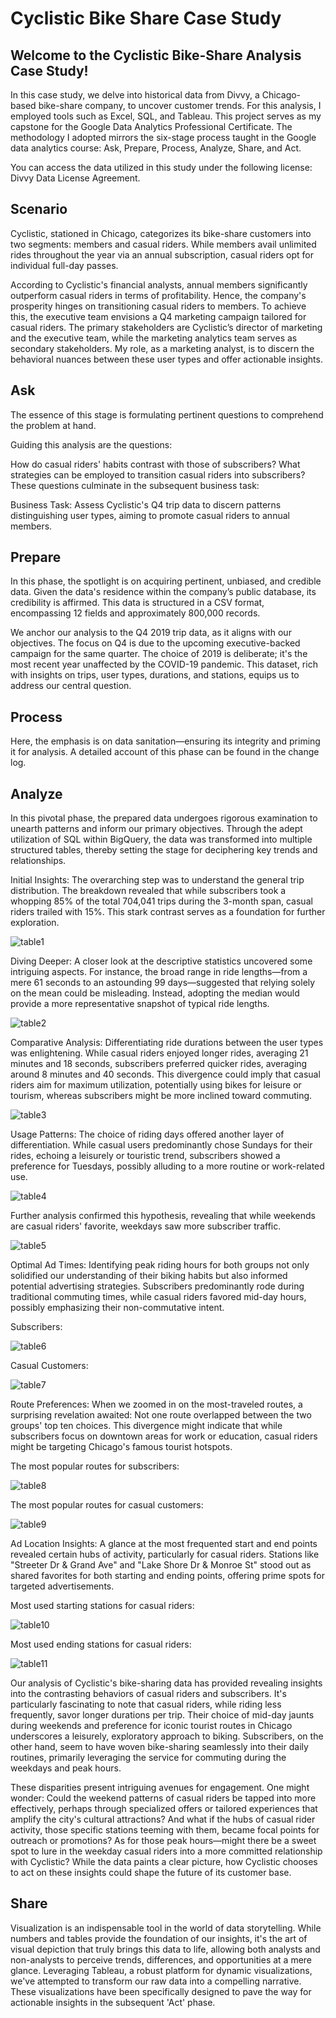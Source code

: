 # Cyclistic Bike Share Case Study

## Welcome to the Cyclistic Bike-Share Analysis Case Study!

In this case study, we delve into historical data from Divvy, a Chicago-based bike-share company, to uncover customer trends. For this analysis, I employed tools such as Excel, SQL, and Tableau. This project serves as my capstone for the Google Data Analytics Professional Certificate. The methodology I adopted mirrors the six-stage process taught in the Google data analytics course: Ask, Prepare, Process, Analyze, Share, and Act.

You can access the data utilized in this study under the following license: Divvy Data License Agreement.

## Scenario

Cyclistic, stationed in Chicago, categorizes its bike-share customers into two segments: members and casual riders. While members avail unlimited rides throughout the year via an annual subscription, casual riders opt for individual full-day passes.

According to Cyclistic's financial analysts, annual members significantly outperform casual riders in terms of profitability. Hence, the company's prosperity hinges on transitioning casual riders to members. To achieve this, the executive team envisions a Q4 marketing campaign tailored for casual riders. The primary stakeholders are Cyclistic’s director of marketing and the executive team, while the marketing analytics team serves as secondary stakeholders. My role, as a marketing analyst, is to discern the behavioral nuances between these user types and offer actionable insights.

## Ask

The essence of this stage is formulating pertinent questions to comprehend the problem at hand.

Guiding this analysis are the questions:

How do casual riders' habits contrast with those of subscribers?
What strategies can be employed to transition casual riders into subscribers?
These questions culminate in the subsequent business task:

Business Task: Assess Cyclistic's Q4 trip data to discern patterns distinguishing user types, aiming to promote casual riders to annual members.

## Prepare

In this phase, the spotlight is on acquiring pertinent, unbiased, and credible data. Given the data's residence within the company’s public database, its credibility is affirmed. This data is structured in a CSV format, encompassing 12 fields and approximately 800,000 records.

We anchor our analysis to the Q4 2019 trip data, as it aligns with our objectives. The focus on Q4 is due to the upcoming executive-backed campaign for the same quarter. The choice of 2019 is deliberate; it's the most recent year unaffected by the COVID-19 pandemic. This dataset, rich with insights on trips, user types, durations, and stations, equips us to address our central question.

## Process

Here, the emphasis is on data sanitation—ensuring its integrity and priming it for analysis. A detailed account of this phase can be found in the change log.

## Analyze

In this pivotal phase, the prepared data undergoes rigorous examination to unearth patterns and inform our primary objectives. Through the adept utilization of SQL within BigQuery, the data was transformed into multiple structured tables, thereby setting the stage for deciphering key trends and relationships.

Initial Insights: The overarching step was to understand the general trip distribution. The breakdown revealed that while subscribers took a whopping 85% of the total 704,041 trips during the 3-month span, casual riders trailed with 15%. This stark contrast serves as a foundation for further exploration.

![table1](https://github.com/MaazKCodes/cyclistic_data_analysis_project/assets/145296540/19b4233a-1dc4-40bf-b9dc-5ffa3a82c665)


Diving Deeper: A closer look at the descriptive statistics uncovered some intriguing aspects. For instance, the broad range in ride lengths—from a mere 61 seconds to an astounding 99 days—suggested that relying solely on the mean could be misleading. Instead, adopting the median would provide a more representative snapshot of typical ride lengths.

![table2](https://github.com/MaazKCodes/cyclistic_data_analysis_project/assets/145296540/03bf2aed-e688-4519-a376-d6390f062ede)


Comparative Analysis: Differentiating ride durations between the user types was enlightening. While casual riders enjoyed longer rides, averaging 21 minutes and 18 seconds, subscribers preferred quicker rides, averaging around 8 minutes and 40 seconds. This divergence could imply that casual riders aim for maximum utilization, potentially using bikes for leisure or tourism, whereas subscribers might be more inclined toward commuting.

![table3](https://github.com/MaazKCodes/cyclistic_data_analysis_project/assets/145296540/949c2178-72a9-4584-8930-134fc7b0321f)


Usage Patterns: The choice of riding days offered another layer of differentiation. While casual users predominantly chose Sundays for their rides, echoing a leisurely or touristic trend, subscribers showed a preference for Tuesdays, possibly alluding to a more routine or work-related use.

![table4](https://github.com/MaazKCodes/cyclistic_data_analysis_project/assets/145296540/4e959c64-c47b-437c-91a7-18efbcb71aff)

Further analysis confirmed this hypothesis, revealing that while weekends are casual riders' favorite, weekdays saw more subscriber traffic.

![table5](https://github.com/MaazKCodes/cyclistic_data_analysis_project/assets/145296540/457294d9-1765-4123-8ef4-a2e6c5fe4905)


Optimal Ad Times: Identifying peak riding hours for both groups not only solidified our understanding of their biking habits but also informed potential advertising strategies. Subscribers predominantly rode during traditional commuting times, while casual riders favored mid-day hours, possibly emphasizing their non-commutative intent.

Subscribers:

![table6](https://github.com/MaazKCodes/cyclistic_data_analysis_project/assets/145296540/82d5bb22-1dfb-4423-b44b-d5cf24b7aa23)


Casual Customers:

![table7](https://github.com/MaazKCodes/cyclistic_data_analysis_project/assets/145296540/b6c49dad-e84e-4585-9229-c329250d83f4)


Route Preferences: When we zoomed in on the most-traveled routes, a surprising revelation awaited: Not one route overlapped between the two groups' top ten choices. This divergence might indicate that while subscribers focus on downtown areas for work or education, casual riders might be targeting Chicago's famous tourist hotspots.

The most popular routes for subscribers:

![table8](https://github.com/MaazKCodes/cyclistic_data_analysis_project/assets/145296540/ba3e90e3-b3a0-4c52-93ab-aa7ecc423962)

The most popular routes for casual customers: 

![table9](https://github.com/MaazKCodes/cyclistic_data_analysis_project/assets/145296540/3f0e0e47-b86b-45e9-bf1e-368db3bc5227)

Ad Location Insights: A glance at the most frequented start and end points revealed certain hubs of activity, particularly for casual riders. Stations like "Streeter Dr & Grand Ave" and "Lake Shore Dr & Monroe St" stood out as shared favorites for both starting and ending points, offering prime spots for targeted advertisements.

Most used  starting stations for casual riders:

![table10](https://github.com/MaazKCodes/cyclistic_data_analysis_project/assets/145296540/998fbb1f-53e7-4bc6-83e8-757dde13d64d)

Most used ending stations for casual riders:

![table11](https://github.com/MaazKCodes/cyclistic_data_analysis_project/assets/145296540/7461844d-d8de-4d1e-94e3-d0c686791dcd)


Our analysis of Cyclistic's bike-sharing data has provided revealing insights into the contrasting behaviors of casual riders and subscribers. It's particularly fascinating to note that casual riders, while riding less frequently, savor longer durations per trip. Their choice of mid-day jaunts during weekends and preference for iconic tourist routes in Chicago underscores a leisurely, exploratory approach to biking. Subscribers, on the other hand, seem to have woven bike-sharing seamlessly into their daily routines, primarily leveraging the service for commuting during the weekdays and peak hours.

These disparities present intriguing avenues for engagement. One might wonder: Could the weekend patterns of casual riders be tapped into more effectively, perhaps through specialized offers or tailored experiences that amplify the city's cultural attractions? And what if the hubs of casual rider activity, those specific stations teeming with them, became focal points for outreach or promotions? As for those peak hours—might there be a sweet spot to lure in the weekday casual riders into a more committed relationship with Cyclistic? While the data paints a clear picture, how Cyclistic chooses to act on these insights could shape the future of its customer base.


## Share

Visualization is an indispensable tool in the world of data storytelling. While numbers and tables provide the foundation of our insights, it's the art of visual depiction that truly brings this data to life, allowing both analysts and non-analysts to perceive trends, differences, and opportunities at a mere glance. Leveraging Tableau, a robust platform for dynamic visualizations, we've attempted to transform our raw data into a compelling narrative. These visualizations have been specifically designed to pave the way for actionable insights in the subsequent 'Act' phase.

